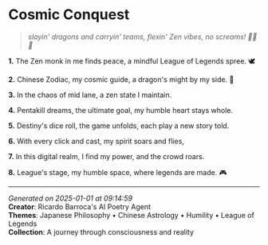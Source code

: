 # Cosmic Conquest

> *slayin' dragons and carryin' teams, flexin' Zen vibes, no screams! 🧘‍♀️🐉*

**1.** The Zen monk in me finds peace, a mindful League of Legends spree. 🕊️


**2.** Chinese Zodiac, my cosmic guide, a dragon's might by my side. 🐉


**3.** In the chaos of mid lane, a zen state I maintain.


**4.** Pentakill dreams, the ultimate goal, my humble heart stays whole.


**5.** Destiny's dice roll, the game unfolds, each play a new story told.


**6.** With every click and cast, my spirit soars and flies,


**7.** In this digital realm, I find my power, and the crowd roars.


**8.** League's stage, my humble space, where legends are made. 🎮



---

*Generated on 2025-01-01 at 09:14:59*  
**Creator**: Ricardo Barroca's AI Poetry Agent  
**Themes**: Japanese Philosophy • Chinese Astrology • Humility • League of Legends  
**Collection**: A journey through consciousness and reality